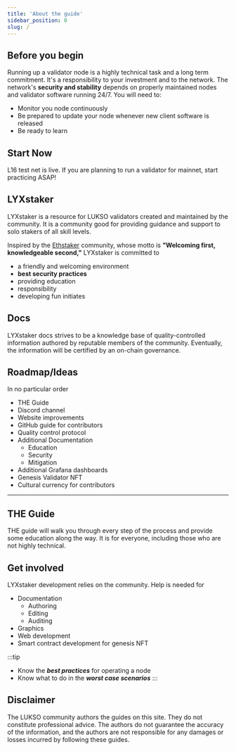 ```yaml
---
title: 'About the guide'
sidebar_position: 0
slug: /
---
```


## Before you begin
Running up a validator node is a highly technical task and a long term commitment. It's a responsibility to your investment and to the network. The network's **security and stability** depends on properly maintained nodes and validator software running 24/7. You will need to:
- Monitor you node continuously
- Be prepared to update your node whenever new client software is released
- Be ready to learn

## Start Now
L16 test net is live. If you are planning to run a validator for mainnet, start practicing ASAP!

## LYXstaker

LYXstaker is a resource for LUKSO validators created and maintained by the community. It is a community good for providing guidance and support to solo stakers of all skill levels. 

Inspired by the [Ethstaker](https://ethstaker.cc/) community, whose motto is **"Welcoming first, knowledgeable second,"** LYXstaker is committed to
- a friendly and welcoming environment
- **best security practices**
- providing education
- responsibility
- developing fun initiates
  
## Docs

LYXstaker docs strives to be a knowledge base of quality-controlled information authored by reputable members of the community. Eventually, the information will be certified by an on-chain governance.

## Roadmap/Ideas

In no particular order

- THE Guide
- Discord channel
- Website improvements
- GitHub guide for contributors
- Quality control protocol
- Additional Documentation
    - Education
    - Security
    - Mitigation
- Additional Grafana dashboards
- Genesis Validator NFT
- Cultural currency for contributors

---

## THE Guide

THE guide will walk you through every step of the process and provide some education along the way. It is for everyone, including those who are not highly technical.

## Get involved

LYXstaker development relies on the community. Help is needed for
- Documentation
    - Authoring
    - Editing
    - Auditing
- Graphics
- Web development
- Smart contract development for genesis NFT





:::tip
- Know the ***best practices*** for operating a node
- Know what to do in the ***worst case scenarios***
:::


## Disclaimer
The LUKSO community authors the guides on this site. They do not constitute professional advice. The authors do not guarantee the accuracy of the information, and the authors are not responsible for any damages or losses incurred by following these guides.
